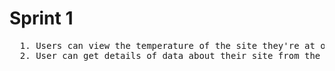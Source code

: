 # Sprint 1
<pre>
  1. Users can view the temperature of the site they're at on their device.
  2. User can get details of data about their site from the nearest beacon.
</pre>
